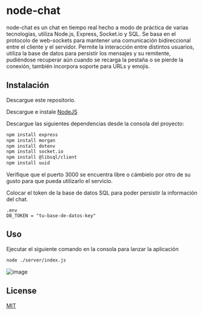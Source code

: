 # node-chat

node-chat es un chat en tiempo real hecho a modo de práctica de varias tecnologías, utiliza Node.js, Express, Socket.io y SQL. Se basa en el protocolo de web-sockets para mantener una comunicación bidireccional entre el cliente y el servidor. Permite la interacción entre distintos usuarios, utiliza la base de datos para persistir los mensajes y su remitente, pudiéndose recuperar aún cuando se recarga la pestaña o se pierde la conexión, también incorpora soporte para URLs y emojis. 

## Instalación

Descargue este repositorio.

Descargue e instale 
[NodeJS](https://nodejs.org/download/release/v18.19.0/)

Descargue las siguientes dependencias desde la consola del proyecto:

```bash
npm install express
npm install morgan
npm install dotenv
npm install socket.io
npm install @libsql/client
npm install uuid

```

Verifique que el puerto 3000 se encuentra libre o cámbielo por otro de su gusto para que pueda utilizarlo el servicio.

Colocar el token de la base de datos SQL para poder persistir la información del chat.

```
.env
DB_TOKEN = "tu-base-de-datos-key"
```

## Uso
Ejecutar el siguiente comando en la consola para lanzar la aplicación
```bash
node ./server/index.js
```
![image](https://github.com/JS-Wagner/node-chat/assets/81495334/82074389-02c1-490f-8f19-839aeaf3f9c2)


## License
[MIT](https://choosealicense.com/licenses/mit/)
